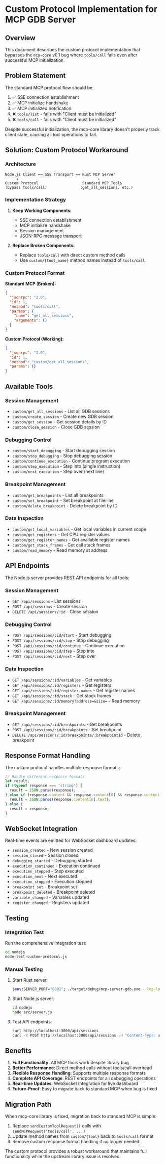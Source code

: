 # Custom Protocol Implementation for MCP GDB Server

## Overview

This document describes the custom protocol implementation that bypasses the `mcp-core` v0.1 bug where `tools/call` fails even after successful MCP initialization.

## Problem Statement

The standard MCP protocol flow should be:
1. ✅ SSE connection establishment
2. ✅ MCP initialize handshake  
3. ✅ MCP initialized notification
4. ❌ `tools/list` - fails with "Client must be initialized"
5. ❌ `tools/call` - fails with "Client must be initialized"

Despite successful initialization, the mcp-core library doesn't properly track client state, causing all tool operations to fail.

## Solution: Custom Protocol Workaround

### Architecture

```
Node.js Client ←→ SSE Transport ←→ Rust MCP Server
     ↓                                    ↓
Custom Protocol                    Standard MCP Tools
(bypass tools/call)               (get_all_sessions, etc.)
```

### Implementation Strategy

1. **Keep Working Components**: 
   - SSE connection establishment
   - MCP initialize handshake
   - Session management
   - JSON-RPC message transport

2. **Replace Broken Components**:
   - Replace `tools/call` with direct custom method calls
   - Use `custom/{tool_name}` method names instead of `tools/call`

### Custom Protocol Format

**Standard MCP (Broken):**
```json
{
  "jsonrpc": "2.0",
  "id": 1,
  "method": "tools/call",
  "params": {
    "name": "get_all_sessions",
    "arguments": {}
  }
}
```

**Custom Protocol (Working):**
```json
{
  "jsonrpc": "2.0", 
  "id": 1,
  "method": "custom/get_all_sessions",
  "params": {}
}
```

## Available Tools

### Session Management
- `custom/get_all_sessions` - List all GDB sessions
- `custom/create_session` - Create new GDB session
- `custom/get_session` - Get session details by ID
- `custom/close_session` - Close GDB session

### Debugging Control
- `custom/start_debugging` - Start debugging session
- `custom/stop_debugging` - Stop debugging session
- `custom/continue_execution` - Continue program execution
- `custom/step_execution` - Step into (single instruction)
- `custom/next_execution` - Step over (next line)

### Breakpoint Management
- `custom/get_breakpoints` - List all breakpoints
- `custom/set_breakpoint` - Set breakpoint at file:line
- `custom/delete_breakpoint` - Delete breakpoint by ID

### Data Inspection
- `custom/get_local_variables` - Get local variables in current scope
- `custom/get_registers` - Get CPU register values
- `custom/get_register_names` - Get available register names
- `custom/get_stack_frames` - Get call stack frames
- `custom/read_memory` - Read memory at address

## API Endpoints

The Node.js server provides REST API endpoints for all tools:

### Session Management
- `GET /api/sessions` - List sessions
- `POST /api/sessions` - Create session
- `DELETE /api/sessions/:id` - Close session

### Debugging Control  
- `POST /api/sessions/:id/start` - Start debugging
- `POST /api/sessions/:id/stop` - Stop debugging
- `POST /api/sessions/:id/continue` - Continue execution
- `POST /api/sessions/:id/step` - Step into
- `POST /api/sessions/:id/next` - Step over

### Data Inspection
- `GET /api/sessions/:id/variables` - Get variables
- `GET /api/sessions/:id/registers` - Get registers
- `GET /api/sessions/:id/register-names` - Get register names
- `GET /api/sessions/:id/stack` - Get stack frames
- `GET /api/sessions/:id/memory?address=&size=` - Read memory

### Breakpoint Management
- `GET /api/sessions/:id/breakpoints` - Get breakpoints
- `POST /api/sessions/:id/breakpoints` - Set breakpoint
- `DELETE /api/sessions/:id/breakpoints/:breakpointId` - Delete breakpoint

## Response Format Handling

The custom protocol handles multiple response formats:

```javascript
// Handle different response formats
let result;
if (typeof response === 'string') {
  result = JSON.parse(response);
} else if (response.content && response.content[0] && response.content[0].text) {
  result = JSON.parse(response.content[0].text);
} else {
  result = response;
}
```

## WebSocket Integration

Real-time events are emitted for WebSocket dashboard updates:

- `session_created` - New session created
- `session_closed` - Session closed
- `debugging_started` - Debugging started
- `execution_continued` - Execution continued
- `execution_stepped` - Step executed
- `execution_next` - Next executed
- `execution_stopped` - Execution stopped
- `breakpoint_set` - Breakpoint set
- `breakpoint_deleted` - Breakpoint deleted
- `variable_changed` - Variables updated
- `register_changed` - Registers updated

## Testing

### Integration Test
Run the comprehensive integration test:
```bash
cd nodejs
node test-custom-protocol.js
```

### Manual Testing
1. Start Rust server:
   ```bash
   $env:SERVER_PORT="8081"; ./target/debug/mcp-server-gdb.exe --log-level debug sse
   ```

2. Start Node.js server:
   ```bash
   cd nodejs
   node src/server.js
   ```

3. Test API endpoints:
   ```bash
   curl http://localhost:3000/api/sessions
   curl -X POST http://localhost:3000/api/sessions -H "Content-Type: application/json" -d '{"program":"/path/to/program","gdb_path":"gdb"}'
   ```

## Benefits

1. **Full Functionality**: All MCP tools work despite library bug
2. **Better Performance**: Direct method calls without tools/call overhead
3. **Flexible Response Handling**: Supports multiple response formats
4. **Complete API Coverage**: REST endpoints for all debugging operations
5. **Real-time Updates**: WebSocket integration for live dashboard
6. **Future-Proof**: Easy to migrate back to standard MCP when bug is fixed

## Migration Path

When mcp-core library is fixed, migration back to standard MCP is simple:

1. Replace `sendCustomToolRequest()` calls with `sendMCPRequest('tools/call', ...)`
2. Update method names from `custom/{tool}` back to `tools/call` format
3. Remove custom response format handling if no longer needed

The custom protocol provides a robust workaround that maintains full functionality while the upstream library issue is resolved.
